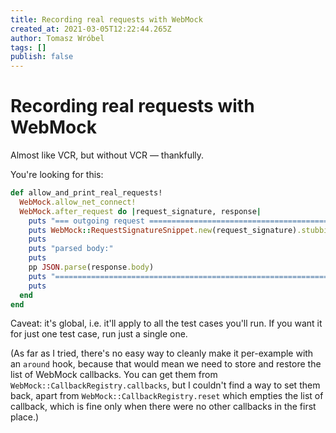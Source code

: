 ```yaml
---
title: Recording real requests with WebMock
created_at: 2021-03-05T12:22:44.265Z
author: Tomasz Wróbel
tags: []
publish: false
---
```


# Recording real requests with WebMock

Almost like VCR, but without VCR — thankfully.

You're looking for this:

```ruby
def allow_and_print_real_requests!
  WebMock.allow_net_connect!
  WebMock.after_request do |request_signature, response|
    puts "=== outgoing request ========================================"
    puts WebMock::RequestSignatureSnippet.new(request_signature).stubbing_instructions
    puts
    puts "parsed body:"
    puts
    pp JSON.parse(response.body)
    puts "============================================================="
    puts
  end
end
```

Caveat: it's global, i.e. it'll apply to all the test cases you'll run. If you want it for just one test case, run just a single one.

(As far as I tried, there's no easy way to cleanly make it per-example with an `around` hook, because that would mean we need to store and restore the list of WebMock callbacks. You can get them from `WebMock::CallbackRegistry.callbacks`, but I couldn't find a way to set them back, apart from `WebMock::CallbackRegistry.reset` which empties the list of callback, which is fine only when there were no other callbacks in the first place.)
